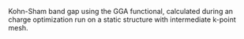 Kohn-Sham band gap using the GGA functional, calculated during an charge optimization run on a static structure with intermediate k-point mesh.
